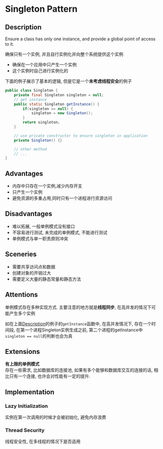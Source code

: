 # Singleton Pattern

## Description
<div id="description"></div>
Ensure a class has only one instance, and provide a global point of access to it.

确保只有一个实例, 并且自行实例化并向整个系统提供这个实例

- 确保在一个应用中只产生一个实例
- 这个实例时自己进行实例化的

下面的例子展示了基本的逻辑, 但是它是一个**未考虑线程安全**的例子
```java
public class Singleton {
    private final Singleton singleton = null;
    // get instance
    public static Singleton getInstance() {
        if(singleton == null) {
            singleton = new Singleton();   
        }
        return singleton;
    }

    // use private constructor to ensure singleton in application
    private Singleton() {}

    // other method
    // ...
}
```

## Advantages

- 内存中只存在一个实例,减少内存开支
- 只产生一个实例
- 避免资源的多重占用,同时只有一个进程进行资源访问


## Disadvantages

- 难以拓展, 一般单例模式没有接口
- 不容易进行测试, 未完成的单例模式, 不能进行测试
- 单例模式与单一职责原则冲突

## Sceneries

- 需要共享访问点和数据
- 创建对象的开销过大
- 需要定义大量的静态常量和静态方法
  
## Attentions

单例模式存在多种实现方式. 主要注意的地方就是**线程同步**, 在高并发的情况下可能产生多个实例

如在上面<a href="#description">Description</a>的例子的`getInstance`函数中, 在高并发情况下, 存在一个时间段, 在第一个进程Singleton实例生成之前, 第二个进程的getInstance中`singleton == null`的判断也会为真

## Extensions

**有上限的单例模式**  
存在一些需求, 比如数据库的连接池, 如果有多个能够和数据库交互的连接的话, 相比只有一个连接, 也许会对性能有一定的提升.

## Implementation

### Lazy Initialization

实例在第一次调用的时候才会被初始化, 避免内存浪费

### Thread Security

线程安全性, 在多线程的情况下是否适用  

